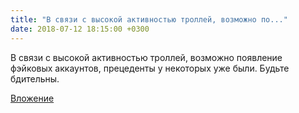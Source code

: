 ```yaml
---
title: "В связи с высокой активностью троллей, возможно по..."
date: 2018-07-12 18:15:00 +0300
---
```


В связи с высокой активностью троллей, возможно появление фэйковых аккаунтов, прецеденты у некоторых уже были. Будьте бдительны.

[Вложение](https://vk.com/photo41076938_456243908)
